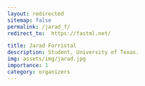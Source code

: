 ```yaml
---
layout: redirected
sitemap: false
permalink: /jarad_f/
redirect_to:  https://fastml.net/

title: Jarad Forristal
description: Student, University of Texas.
img: assets/img/jarad.jpg
importance: 1
category: organizers
---
```

